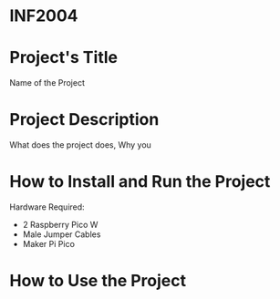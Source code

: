 # INF2004

# Project's Title
Name of the Project

# Project Description
What does the project does,
Why you 

# How to Install and Run the Project
Hardware Required:
- 2 Raspberry Pico W
- Male Jumper Cables
- Maker Pi Pico

# How to Use the Project



